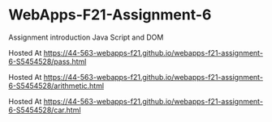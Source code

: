 # WebApps-F21-Assignment-6
Assignment introduction Java Script and DOM

Hosted At https://44-563-webapps-f21.github.io/webapps-f21-assignment-6-S5454528/pass.html

Hosted At https://44-563-webapps-f21.github.io/webapps-f21-assignment-6-S5454528/arithmetic.html

Hosted At https://44-563-webapps-f21.github.io/webapps-f21-assignment-6-S5454528/car.html